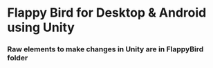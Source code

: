# Flappy Bird for Desktop & Android using Unity
### Raw elements to make changes in Unity are in FlappyBird folder
